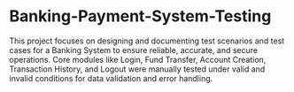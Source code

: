# Banking-Payment-System-Testing
This project focuses on designing and documenting test scenarios and test cases for a Banking System to ensure reliable, accurate, and secure operations. Core modules like Login, Fund Transfer, Account Creation, Transaction History, and Logout were manually tested under valid and invalid conditions for data validation and error handling.
